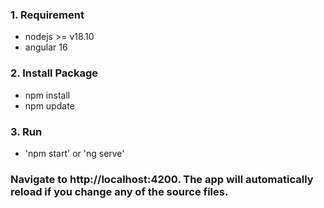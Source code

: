 ### 1. Requirement
- nodejs >= v18.10
- angular 16

### 2. Install Package
- npm install
- npm update

### 3. Run
- 'npm start' or 'ng serve'

### Navigate to http://localhost:4200. The app will automatically reload if you change any of the source files.
